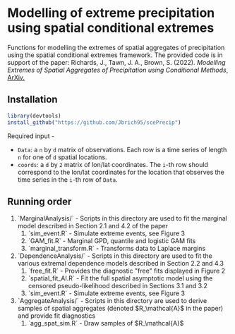 # Modelling of extreme precipitation using spatial conditional extremes
Functions for modelling the extremes of spatial aggregates of precipitation using the spatial conditional extremes framework. The provided code is in support of the paper:
Richards, J., Tawn, J. A., Brown, S. (2022). <i>Modelling Extremes of Spatial Aggregates of Precipitation using Conditional Methods</i>, <a href = "https://arxiv.org/pdf/2102.10906.pdf">ArXiv.</a>
## Installation

```r
library(devtools)
install_github("https://github.com/Jbrich95/scePrecip")
```
Required input - <ul> 
          <li> `Data`: a `n` by `d` matrix of observations. Each row is a time series of length `n` for one of `d` spatial locations. </li>
          <li> `coords`: a `d` by `2` matrix of lon/lat coordinates. The `i`-th row should correspond to the lon/lat coordinates for the location that observes the time series in the `i`-th row of `Data`. </li>
</ul>

## Running order  
<ol>
<li>`MarginalAnalysis/` - Scripts in this directory are used to fit the marginal model described in Section 2.1 and 4.2 of the paper <ol>
          <li> `sim_event.R` - Simulate extreme events, see Figure 3 </li>
          <li> `GAM_fit.R` - Marginal GPD, quantile and logistic GAM fits </li>
          <li> `marginal_transform.R` - Transforms data to Laplace margins  </li>
          </ol></li>

<li>`DependenceAnalysis/` - Scripts in this directory are used to fit the various extremal dependence models described in Section 2.2 and 4.3 <ol>
          <li> `free_fit.R` - Provides the diagnostic "free" fits displayed in Figure 2 </li>
          <li> `spatial_fit_AI.R` - Fit the full spatial asymptotic model using the censored pseudo-likelihood described in Sections 3.1 and 3.2 </li> 
          <li> `sim_event.R` - Simulate extreme events, see Figure 3 </li>
          </ol></li>

<li>`AggregateAnalysis/` - Scripts in this directory are used to derive samples of spatial aggregates (denoted $R_\mathcal{A}$ in the paper) and provide fit diagnostics <ol>
          <li> `agg_spat_sim.R` - Draw samples of $R_\mathcal{A}$ </li>
          </ol></li>
</ol> 

